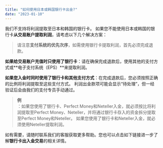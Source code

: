 ```yaml
---
title: "如何使用日本或韩国银行卡出金?"
date: "2023-01-10"
---
```


我们不支持将利润提取至日本和韩国的银行卡。 如果您不能使用日本或韩国的银行卡**从交易账户提取利润**，请考虑以下几个解决方案：

> 请注意**支付系统的优先次序**，如需使用银行卡提取利润，首先必须完成退款。

**如果给交易账户充值时只使用了银行卡**：请在确保完成退款后，使用其他的支付方式或**电子支付系统（EPS）**来提取利润。

**如果您入金时同时使用了银行卡和其他支付方式**：在完成退款后，您必须按照正确的比例将利润提取至这些支付方式。 利润出金款项可能会显示“待处理”，但一经验证后会由我们的支付专员手动通过。

> **例**  
> ：如果您使用了银行卡、Perfect Money和Neteller入金，就必须按比将利润提取至Perfect Money、Neteller，并将通过银行卡存入的资金拆分提取至Perfect Money和Neteller。 如果您使用了银行卡和Neteller入金，就必须使用Neteller提取利润。

如有需要，请随时联系我们的客服获取更多帮助。您也可以点击如下链接进一步了解**银行卡出入金交易**的相关详情。
